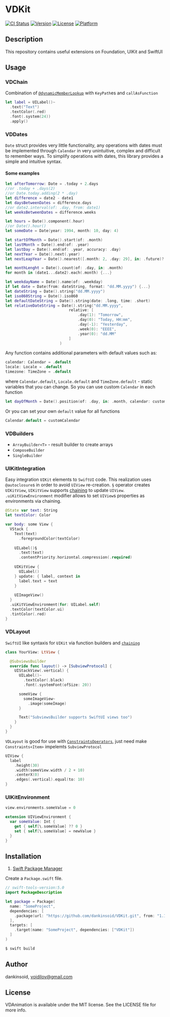 # VDKit

[![CI Status](https://img.shields.io/travis/dankinsoid/VD.svg?style=flat)](https://travis-ci.org/dankinsoid/VD)
[![Version](https://img.shields.io/cocoapods/v/VD.svg?style=flat)](https://cocoapods.org/pods/VD)
[![License](https://img.shields.io/cocoapods/l/VD.svg?style=flat)](https://cocoapods.org/pods/VD)
[![Platform](https://img.shields.io/cocoapods/p/VD.svg?style=flat)](https://cocoapods.org/pods/VD)

## Description
This repository contains useful extensions on Foundation, UIKit and SwiftUI

## Usage
### VDChain
Combination of [`@dynamicMemberLookup`](https://docs.swift.org/swift-book/ReferenceManual/Attributes.html) with `KeyPath`es and `callAsFunction`
```swift
let label = UILabel()~
  .text("Text")
  .textColor(.red)
  .font(.system(24))
  .apply()
```
### VDDates
`Date` struct provides very little functionality, any operations with dates must be implemented through `Calendar` in very unintuitive, complex and difficult to remember ways.
To simplify operations with dates, this library provides a simple and intuitive syntax.

#### Some examples
```swift
let afterTomorrow: Date = .today + 2.days
//or .today + .days(2)
//or Date.today.adding(2 * .day)
let difference = date2 - date1
let daysBetweenDates = difference.days
//or date2.interval(of: .day, from: date1)
let weeksBetweenDates = difference.weeks
```
```swift
let hours = Date().component(.hour)
//or Date().hour()
let someDate = Date(year: 1994, month: 10, day: 4) 
```
```swift
let startOfMonth = Date().start(of: .month)
let lastMonth = Date().end(of: .year)
let lastDay = Date().end(of: .year, accuracy: .day)
let nextYear = Date().next(.year)
let nextLeapYear = Date().nearest([.month: 2, .day: 29], in: .future)?.start(of: .year)
```
```swift
let monthLenght = Date().count(of: .day, in: .month)
for month in (date1...date2).each(.month) {...}
```
```swift
let weekdayName = Date().name(of: .weekday)
if let date = Date(from: dateString, format: "dd.MM.yyyy") {...}
let dateString = Date().string("dd.MM.yyyy")
let iso860String = Date().iso860
let defaultDateString = Date().string(date: .long, time: .short)
let relativeDateString = Date().string("dd.MM.yyyy",
                            relative: [
                                .day(1): "Tomorrow",
                                .day(0): "Today, HH:mm",
                                .day(-1): "Yesterday",
                                .week(0): "EEEE",       
                                .year(0): "dd.MM"
                            ]
                        )
```
Any function contains additional parameters with default values such as: 
```swift
calendar: Calendar = .default
locale: Locale = .default
timezone: TimeZone = .default
```
where `Calendar.default`, `Locale.default` and `TimeZone.default` - static variables that you can change.
So you can use custom `Calendar` in each function
```swift
let dayOfMonth = Date().position(of: .day, in: .month, calendar: customCalendar)
```
Or you can set your own `default` value for all functions
```swift
Calendar.default = customCalendar
```
### VDBuilders
- `ArrayBuilder<T>` - result builder to create arrays
- `ComposeBuilder`
- `SingleBuilder`

### UIKitIntegration
Easy integration `UIKit` elements to `SwiftUI` code.
This realization uses `@autoclosure`s in order to avoid `UIView` re-creation. `§` operator creates `UIKitView`, `UIKitView` supports [chaining](https://github.com/dankinsoid/VDKit/blob/master/README.md#vdchain) to update `UIView`. `.uiKitViewEnvironment` modifier allows to set `UIView`s properties as environments via chaining.
```swift
@State var text: String 
let textColor: Color 

var body: some View {
  VStack {
    Text(text)
      .foregroundColor(textColor)
  
    UILabel()§
      .text(text)
      .contentPriority.horizontal.compression(.required)
    
    UIKitView {
      UILabel()
    } update: { label, context in
      label.text = text
    }
    
    UIImageView()
  }
  .uiKitViewEnvironment(for: UILabel.self)
  .textColor(textColor.ui)
  .tintColor(.red)
}
```
### VDLayout
`SwiftUI` like syntaxis for `UIKit` via function builders and [`chaining`](https://github.com/dankinsoid/VDKit/blob/master/README.md#vdchain)
```swift
class YourView: LtView {

  @SubviewsBuilder
  override func layout() -> [SubviewProtocol] {
    UIStackView(.vertical) { 
      UILabel()~
        .textColor(.black)
        .font(.systemFont(ofSize: 20))

      someView { 
        someImageView~
          .image(someImage)
      }

      Text("SubviewsBuilder supports SwiftUI views too")
    }
  }
}
```
`VDLayout` is good for use with [`ConstraintsOperators`](https://github.com/dankinsoid/ConstraintsOperators), just need make `Constraints<Item>` impelemts `SubviewProtocol` 
```swift
UIView { 
  label
    .height(30)
    .width(someView.width / 2 + 10)
    .centerX(0)
    .edges(.vertical).equal(to: 10)
}
```
### UIKitEnvironment
```swift
view.environments.someValue = 0

extension UIViewEnvironment {
  var someValue: Int {
    get { self[\.someValue] ?? 0 }
    set { self[\.someValue] = newValue }
  }
}
```

## Installation
1.  [Swift Package Manager](https://github.com/apple/swift-package-manager)

Create a `Package.swift` file.
```swift
// swift-tools-version:5.0
import PackageDescription

let package = Package(
  name: "SomeProject",
  dependencies: [
    .package(url: "https://github.com/dankinsoid/VDKit.git", from: "1.149.0")
  ],
  targets: [
    .target(name: "SomeProject", dependencies: ["VDKit"])
  ]
)
```
```ruby
$ swift build
```

## Author

dankinsoid, voidilov@gmail.com

## License

VDAnimation is available under the MIT license. See the LICENSE file for more info.
